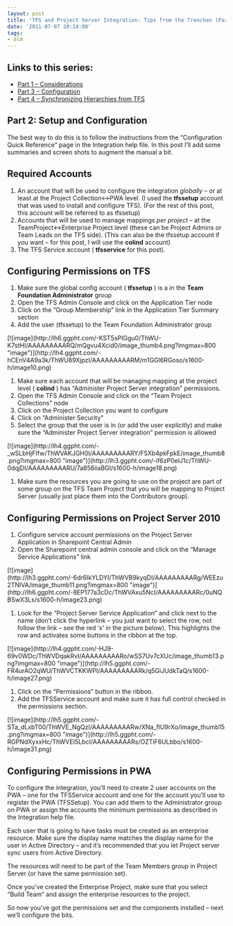 ```yaml
---
layout: post
title: 'TFS and Project Server Integration: Tips from the Trenches (Part 2)'
date: '2011-07-07 20:14:00'
tags:
- alm
---
```


## Links to this series:

- [Part 1 – Considerations](http://colinsalmcorner.blogspot.com/2011/07/tfs-and-project-server-integration-tips.html)
- [Part 3 – Configuration](http://colinsalmcorner.blogspot.com/2011/07/tfs-and-project-server-integration-tips_165.html)
- [Part 4 – Synchronizing Hierarchies from TFS](http://colinsalmcorner.blogspot.com/2011/07/tfs-and-project-server-integration-tips_6118.html)

## Part 2: Setup and Configuration

The best way to do this is to follow the instructions from the “Configuration Quick Reference” page in the Integration help file. In this post I’ll add some summaries and screen shots to augment the manual a bit.

## Required Accounts

1. An account that will be used to configure the integration _globally_ – or at least at the Project Collection\<-\>PWA level. (I used the **tfssetup** account that was used to install and configure TFS). (For the rest of this post, this account will be referred to as tfssetup)
2. Accounts that will be used to manage mappings _per project_ – at the TeamProject\<-\>Enterprise Project level (these can be Project Admins or Team Leads on the TFS side). (This can also be the tfssetup account if you want – for this post, I will use the **colind** account)
3. The TFS Service account ( **tfsservice** for this post).

## Configuring Permissions on TFS

1. Make sure the global config account ( **tfssetup** ) is a in the **Team Foundation Administrator** group
2. Open the TFS Admin Console and click on the Application Tier node
3. Click on the “Group Membership” link in the Application Tier Summary section
4. Add the user (tfssetup) to the Team Foundation Administrator group
<!--kg-card-begin: html-->[![image](http://lh6.ggpht.com/-KST5sPIGgu0/ThWU-K7stHI/AAAAAAAAARQ/mQgvu4Xcid0/image_thumb4.png?imgmax=800 "image")](http://lh4.ggpht.com/-hCEnV4A9a3k/ThWU89XjpzI/AAAAAAAAARM/m1GGl6RGoso/s1600-h/image10.png)<!--kg-card-end: html-->
1. Make sure each account that will be managing mapping at the project level ( **colind** ) has “Administer Project Server integration” permissions.
2. Open the TFS Admin Console and click on the “Team Project Collections” node
3. Click on the Project Collection you want to configure
4. Click on “Administer Security”
5. Select the group that the user is in (or add the user explicitly) and make sure the “Administer Project Server integration” permission is allowed
<!--kg-card-begin: html-->[![image](http://lh4.ggpht.com/-_wSLbHjFIfw/ThWVAKJGH0I/AAAAAAAAARY/F5Xb4pkFpkE/image_thumb8.png?imgmax=800 "image")](http://lh3.ggpht.com/-if6zP0elJ1c/ThWU-0dqjDI/AAAAAAAAARU/7a856iiaBGI/s1600-h/image18.png)<!--kg-card-end: html-->
1. Make sure the resources you are going to use on the project are part of some group on the TFS Team Project that you will be mapping to Project Server (usually just place them into the Contributors group).

## Configuring Permissions on Project Server 2010

1. Configure service account permissions on the Project Server Application in Sharepoint Central Admin
2. Open the Sharepoint central admin console and click on the “Manage Service Applications” link
<!--kg-card-begin: html-->[![image](http://lh3.ggpht.com/-6dr6IkYLDYI/ThWVB9kyqDI/AAAAAAAAARg/WEEzu2TNlVA/image_thumb11.png?imgmax=800 "image")](http://lh6.ggpht.com/-8EP177a3cDc/ThWVAxu5NcI/AAAAAAAAARc/0uNQBSwX3Ls/s1600-h/image23.png)<!--kg-card-end: html-->
1. Look for the “Project Server Service Application” and click next to the name (don’t click the hyperlink – you just want to select the row, not follow the link – see the red ‘x’ in the picture below). This highlights the row and activates some buttons in the ribbon at the top.
<!--kg-card-begin: html-->[![image](http://lh4.ggpht.com/-HJ9-69v0WDc/ThWVDqakRvI/AAAAAAAAARo/wSS7Uv7cXUc/image_thumb13.png?imgmax=800 "image")](http://lh5.ggpht.com/-FR4urAO2qWU/ThWVCTKKWPI/AAAAAAAAARk/q5GiJUdkTaQ/s1600-h/image27.png)<!--kg-card-end: html-->
1. Click on the “Permissions” button in the ribbon.
2. Add the TFSService account and make sure it has full control checked in the permissions section.
<!--kg-card-begin: html-->[![image](http://lh5.ggpht.com/-STa_dLxbT00/ThWVE_NgQzI/AAAAAAAAARw/XNa_flU9rXo/image_thumb15.png?imgmax=800 "image")](http://lh5.ggpht.com/-RGPNdXyxxHc/ThWVEI5LbcI/AAAAAAAAARs/OZTiF6ULbbo/s1600-h/image31.png)<!--kg-card-end: html-->
## Configuring Permissions in PWA

To configure the integration, you’ll need to create 2 user accounts on the PWA – one for the TFSService account and one for the account you’ll use to register the PWA (TFSSetup). You can add them to the Administrator group on PWA or assign the accounts the minimum permissions as described in the Integration help file.

Each user that is going to have tasks must be created as an enterprise resource. Make sure the display name matches the display name for the user in Active Directory – and it’s recommended that you let Project server sync users from Active Directory.

The resources will need to be part of the Team Members group in Project Server (or have the same permission set).

Once you’ve created the Enterprise Project, make sure that you select “Build Team” and assign the enterprise resources to the project.

So now you’ve got the permissions set and the components installed – next we’ll configure the bits.

